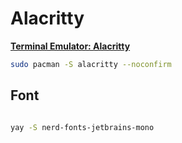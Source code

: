 # Alacritty

**[Terminal Emulator: Alacritty](https://github.com/alacritty/alacritty)**
```sh
sudo pacman -S alacritty --noconfirm
```

## Font 
```sh

yay -S nerd-fonts-jetbrains-mono
```
